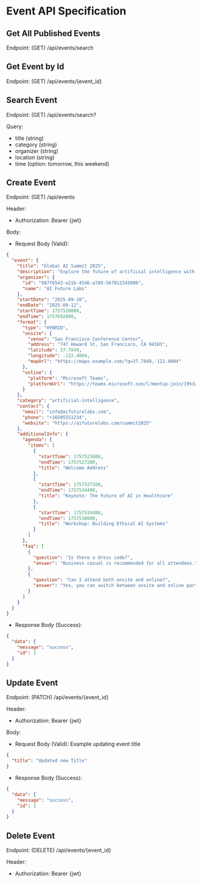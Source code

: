 # Event API Specification

## Get All Published Events
Endpoint: (GET) /api/events/search

## Get Event by Id
Endpoint: (GET) /api/events/{event_id}

## Search Event
Endpoint: (GET) /api/events/search?

Query:

- title (string)
- category (string)
- organizer (string)
- location (string)
- time (option: tomorrow, this weekend)

## Create Event
Endpoint: (GET) /api/events 

Header:
- Authorization: Bearer {jwt}

Body:
- Request Body (Valid):
```json
{
  "event": {
    "title": "Global AI Summit 2025",
    "description": "Explore the future of artificial intelligence with leading experts, hands-on workshops, and networking opportunities.",
    "organizer": {
      "id": "987f6543-e21b-45d6-a789-567812345000",
      "name": "AI Future Labs"
    },
    "startDate": "2025-09-10",
    "endDate": "2025-09-12",
    "startTime": 1757520000,
    "endTime": 1757692800,
    "format": {
      "type": "HYBRID",
      "onsite": {
        "venue": "San Francisco Conference Center",
        "address": "747 Howard St, San Francisco, CA 94103",
        "latitude": 37.7849,
        "longitude": -122.4004,
        "mapUrl": "https://maps.example.com/?q=37.7849,-122.4004"
      },
      "online": {
        "platform": "Microsoft Teams",
        "platformUrl": "https://teams.microsoft.com/l/meetup-join/19%3ameeting_1234567890"
      }
    },
    "category": "artificial-intelligence",
    "contact": {
      "email": "info@aifuturelabs.com",
      "phone": "+16505551234",
      "website": "https://aifuturelabs.com/summit2025"
    },
    "additionalInfo": {
      "agenda": {
        "items": [
          {
            "startTime": 1757523600,
            "endTime": 1757527200,
            "title": "Welcome Address"
          },
          {
            "startTime": 1757527200,
            "endTime": 1757534400,
            "title": "Keynote: The Future of AI in Healthcare"
          },
          {
            "startTime": 1757534400,
            "endTime": 1757538000,
            "title": "Workshop: Building Ethical AI Systems"
          }
        ]
      },
      "faq": [
        {
          "question": "Is there a dress code?",
          "answer": "Business casual is recommended for all attendees."
        },
        {
          "question": "Can I attend both onsite and online?",
          "answer": "Yes, you can switch between onsite and online participation at any time."
        }
      ]
    }
  }
}
```

- Response Body (Success):
```json
{
  "data": {
    "message": "success",
    "id": 1
  }
}
```

## Update Event
Endpoint: (PATCH) /api/events/{event_id}

Header:
- Authorization: Bearer {jwt}

Body:
- Request Body (Valid):
    Example updating event title
```json
{
  "title": "Updated new Title"
}
```
- Response Body (Success):
```json
{
  "data": {
    "message": "success",
    "id": 1
  }
}
```

## Delete Event
Endpoint: (DELETE) /api/events/{event_id}

Header:
- Authorization: Bearer {jwt}
